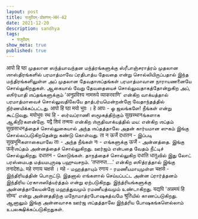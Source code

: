 ```yaml
---
layout: post
title: यजुर्वेदम्-प्रोक्षणम्-HH-42
date: 2021-12-20
description: sandhya
tags:
  - यजुर्वेदम्
show_meta: true
published: true
---
```



आपो हि ष्ठा முதலான ஸந்த்யாவந்தன மந்த்ரங்களுக்கு ஸ்ரீபாஞ்சராத்ரம் முதலான ஶாஸ்திரங்களில் பரமாத்மாவே ப்ரதிபாத்ய தேவதை என்று
 சொல்லியிருப்பதால் இந்த மந்திரங்களிலுள்ள அப் முதலான தேவதாஶப்தங்கள் பரமாத்மாவான நாராயணனையே சொல்லுகிறதுகள். ஆகையால் வேறு
தேவதையைச் சொல்லுவதாகத்தோன்றுகிற அப், ஸூர்யாதி ஶப்தங்களுக்கும் 'अनुप्रविश्य नामरूपे व्याकरवाणि' என்கிற வாக்யத்தால் 
பரமாத்மாவைச் சொல்லுவதிலேயே தாத்பர்யமென்றன்றோ வேதாந்தத்தில் நிர்ணயிக்கப்பட்டது. आपो हि ष्ठा मयो भुवः । हे आपः - ஓ 
ஜலங்களே! நீங்கள் என்று கூட்டுவது. मयोभुवः स्थ हि - ஸர்வப்ராணி ஸமூகத்திற்கும் सुखस्थानங்களாக ஆகிறீர்களன்றோ. यद्वै शिवं 
तन्मयः என்கிற ஶ்ருதிவாக்யத்தில் மய: என்கிற ஶப்தம் सुखसाधनத்தைச் சொல்லுகையால் அந்த ஶப்தத்தாலே அதன் கார்யமான ஸுகம் இங்கு 
சொல்லப்படுகிறதென்று கண்டு கொள்வது. ता न ऊर्जे दधातन - இப்படி सुखभूमिகளாகையாலே ताः - அந்த நீங்கள் नः - எங்களுக்கு ऊर्जे -
 அன்னத்தை. இங்கு ऊर्क्ஶப்தம் அன்னத்தைச் சொல்லுகிறது. ஊர்ஜம் என்பதை வேதம் நீட்டிச் சொல்லுகிறது. दधातन - கொடுங்கள். 
தாநத்தைச் சொல்லுகிற दधाति धातुவில் இது லோட் பரஸ்மைபத மத்யமபுருஷ பஹுவசநம். 'तप्तनप्त....' என்கிற ஸூத்ரத்தால் இங்கு 
तनादेशம். महे रणाय चक्षसे । महे - மஹத்தாயும் रणाय - ரமணீயமாயுமுள்ள चक्षसे - இந்திரியத்தின் பொருட்டு. இதனால் எங்களால் 
செய்யப்பட்ட அன்ன ப்ரார்த்தனம் இந்திரிய ப்ரகாஶஸித்யர்த்தம் என்று ஏற்படுகிறது. இந்த்ரியங்களுக்கு அன்னத்தாலேயன்றோ 
மஹத்துவமும் ரமணீயத்வமும் உண்டாகிறது. यद्यपि 'अन्नमयं हि सोम्य' என்று அன்னததிற்கு மநோமாத்ரபோஷகத்வமே श्रुतिயில் 
காணப்படுகிறது. ஆனாலும் இங்கு அன்னவாசக ஊர்ஜ ஶப்தத்தாலே இந்த்ரிய போஷகங்களெல்லாம் உபலக்ஷிக்கப்படுகிறதுகள்.  
